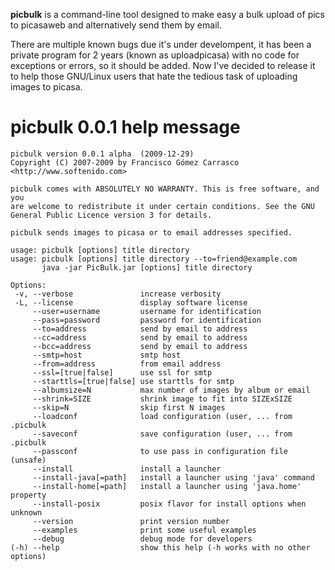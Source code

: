**picbulk** is a command-line tool designed to make easy a bulk upload of pics to picasaweb and alternatively send them by email.

There are multiple known bugs due it's under develompent, it has been a private program for 2 years (known as uploadpicasa) with no code for exceptions or errors, so it should be added. Now I've decided to release it to help those GNU/Linux users that hate the tedious task of uploading images to picasa.

# picbulk 0.0.1 help message #

```
picbulk version 0.0.1 alpha  (2009-12-29)
Copyright (C) 2007-2009 by Francisco Gómez Carrasco
<http://www.softenido.com>

picbulk comes with ABSOLUTELY NO WARRANTY. This is free software, and you
are welcome to redistribute it under certain conditions. See the GNU
General Public Licence version 3 for details.

picbulk sends images to picasa or to email addresses specified.

usage: picbulk [options] title directory
usage: picbulk [options] title directory --to=friend@example.com
       java -jar PicBulk.jar [options] title directory

Options:
 -v, --verbose               increase verbosity
 -L, --license               display software license
     --user=username         username for identification
     --pass=password         password for identification
     --to=address            send by email to address
     --cc=address            send by email to address
     --bcc=address           send by email to address
     --smtp=host             smtp host
     --from=address          from email address
     --ssl=[true|false]      use ssl for smtp
     --starttls=[true|false] use starttls for smtp
     --albumsize=N           max number of images by album or email
     --shrink=SIZE           shrink image to fit into SIZExSIZE
     --skip=N                skip first N images
     --loadconf              load configuration (user, ... from .picbulk
     --saveconf              save configuration (user, ... from .picbulk
     --passconf              to use pass in configuration file (unsafe)
     --install               install a launcher
     --install-java[=path]   install a launcher using 'java' command
     --install-home[=path]   install a launcher using 'java.home' property
     --install-posix         posix flavor for install options when unknown
     --version               print version number
     --examples              print some useful examples
     --debug                 debug mode for developers
(-h) --help                  show this help (-h works with no other options)
```